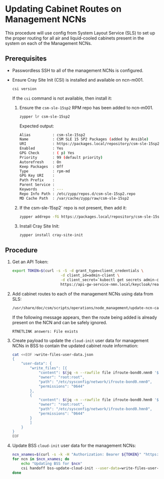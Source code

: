 # Updating Cabinet Routes on Management NCNs

This procedure will use config from System Layout Service (SLS) to set up the proper routing for all air and liquid-cooled cabinets present in the system on each of the Management NCNs.

## Prerequisites
-   Passwordless SSH to all of the management NCNs is configured.
-   Ensure Cray Site Init (CSI) is installed and available on ncn-m001.

    ```bash
    csi version
    ```

    If the `csi` command is not available, then install it:
    1.  Ensure the `csm-sle-15sp2` RPM repo has been added to ncn-m001.

        ```bash
        zypper lr csm-sle-15sp2
        ```

        Expected output:
        ```bash
        Alias          : csm-sle-15sp2
        Name           : CSM SLE 15 SP2 Packages (added by Ansible)
        URI            : https://packages.local/repository/csm-sle-15sp2
        Enabled        : Yes
        GPG Check      : ( p) Yes
        Priority       : 99 (default priority)
        Autorefresh    : On
        Keep Packages  : Off
        Type           : rpm-md
        GPG Key URI    :
        Path Prefix    :
        Parent Service :
        Keywords       : ---
        Repo Info Path : /etc/zypp/repos.d/csm-sle-15sp2.repo
        MD Cache Path  : /var/cache/zypp/raw/csm-sle-15sp2
        ```

    2.  If the csm-sle-15sp2` repo is not present, then add it:

        ```bash
        zypper addrepo -fG https://packages.local/repository/csm-sle-15sp2 csm-sle-15sp2
        ```

    3.  Install Cray Site Init:

        ```bash
        zypper install cray-site-init
        ```

## Procedure

1.  Get an API Token:

    ```bash
    export TOKEN=$(curl -s -S -d grant_type=client_credentials \
                          -d client_id=admin-client \
                          -d client_secret=`kubectl get secrets admin-client-auth -o jsonpath='{.data.client-secret}' | base64 -d` \
                          https://api-gw-service-nmn.local/keycloak/realms/shasta/protocol/openid-connect/token | jq -r '.access_token')
    ```

2.  Add cabinet routes to each of the management NCNs using data from SLS:

    ```bash
    /usr/share/doc/csm/scripts/operations/node_management/update-ncn-cabinet-routes.sh
    ```

    If the following message appears, then the route being added is already present on the NCN and can be safely ignored.
    ```
    RTNETLINK answers: File exists
    ```

3.  Create payload to update the `cloud-init` user data for management NCNs in BSS to contain the updated cabinet route information:

    ```bash
    cat <<EOF >write-files-user-data.json
    {
        "user-data": {
            "write_files": [{
                "content": $(jq -n --rawfile file ifroute-bond0.nmn0 '$file'),
                "owner": "root:root",
                "path": "/etc/sysconfig/network/ifroute-bond0.nmn0",
                "permissions": "0644"
            },
            {
                "content": $(jq -n --rawfile file ifroute-bond0.hmn0 '$file'),
                "owner": "root:root",
                "path": "/etc/sysconfig/network/ifroute-bond0.hmn0",
                "permissions": "0644"
            }
            ]
        }
    }
    EOF
    ```

4.  Update BSS `cloud-init` user data for the management NCNs:

    ```bash
    ncn_xnames=$(curl -s -k -H "Authorization: Bearer ${TOKEN}" "https://api-gw-service-nmn.local/apis/sls/v1/search/hardware?extra_properties.Role=Management" | jq -r '.[] | .Xname' | sort)
    for ncn in $ncn_xnames; do
        echo "Updating BSS for $ncn"
        csi handoff bss-update-cloud-init --user-data=write-files-user-data.json --limit=${ncn}
    done
    ```
